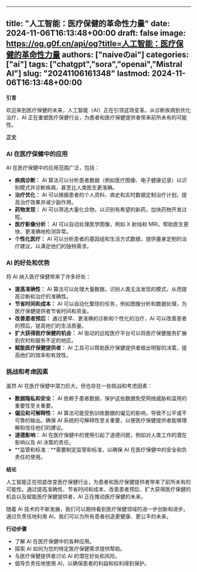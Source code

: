 
---
title: "人工智能：医疗保健的革命性力量"
date: 2024-11-06T16:13:48+00:00
draft: false
image: https://og.g0f.cn/api/og?title=人工智能：医疗保健的革命性力量
authors: ["naiveのai"]
categories: ["ai"]
tags: ["chatgpt","sora","openai","Mistral AI"]
slug: "20241106161348"
lastmod: 2024-11-06T16:13:48+00:00
---
**引言**

欢迎来到医疗保健的未来，人工智能（AI）正在引领这场变革。从诊断疾病到优化治疗，AI 正在重塑医疗保健行业，为患者和医疗保健提供者带来前所未有的可能性。

**正文**

### AI 在医疗保健中的应用

AI 在医疗保健中的应用范围广泛，包括：

- **疾病诊断：** AI 算法可以分析患者数据（例如医疗图像、电子健康记录）以识别模式并诊断疾病，甚至比人类医生更准确。
- **治疗优化：** AI 可以根据患者的个人资料、病史和实时数据定制治疗计划，提高治疗效果并减少副作用。
- **药物发现：** AI 可以筛选大量化合物，以识别有希望的新药，加快药物开发过程。
- **医疗影像分析：** AI 可以自动处理医学图像，例如 X 射线和 MRI，帮助医生更快、更准确地检测异常。
- **个性化医疗：** AI 可以分析患者的基因组和生活方式数据，提供量身定制的治疗建议，以满足他们的独特需求。

### AI 的好处和优势

将 AI 纳入医疗保健带来了许多好处：

- **提高准确性：** AI 算法可以处理大量数据，识别人类无法发现的模式，从而提高诊断和治疗的准确性。
- **节省时间和成本：** AI 可以自动化繁琐的任务，例如图像分析和数据处理，为医疗保健提供者节省时间和资金。
- **改善患者预后：** 通过更早、更准确的诊断和个性化的治疗，AI 可以改善患者的预后，提高他们的生活质量。
- **扩大获得医疗保健的机会：** AI 驱动的远程医疗平台可以将医疗保健服务扩展到农村和服务不足的地区。
- **赋能医疗保健提供者：** AI 工具可以帮助医疗保健提供者做出明智的决策，提高他们的效率和有效性。

### 挑战和考虑因素

虽然 AI 在医疗保健中潜力巨大，但也存在一些挑战和考虑因素：

- **数据隐私和安全：** AI 依赖于患者数据，保护这些数据免受网络威胁和滥用的重要性至关重要。
- **偏见和可解释性：** AI 算法可能受到训练数据的偏见的影响，导致不公平或不可靠的输出。确保 AI 系统的可解释性至关重要，以便医疗保健提供者能够理解和信任他们的建议。
- **道德影响：** AI 在医疗保健中的使用引起了道德问题，例如对人类工作的潜在影响以及 AI 决策的责任。
- **监管和标准：**需要制定监管和标准，以确保 AI 在医疗保健中的安全和负责任的使用。

**结论**

人工智能正在彻底改变医疗保健行业，为患者和医疗保健提供者带来了前所未有的可能性。通过提高准确性、节省时间和成本、改善患者预后、扩大获得医疗保健的机会以及赋能医疗保健提供者，AI 正在推动医疗保健的未来。

随着 AI 技术的不断发展，我们可以期待看到医疗保健领域的进一步创新和进步。通过负责任地利用 AI，我们可以为所有患者创造更健康、更公平的未来。

**行动步骤**

- 了解 AI 在医疗保健中的各种应用。
- 探索 AI 如何为您的特定医疗保健需求提供帮助。
- 与医疗保健提供者讨论 AI 的潜在好处和风险。
- 倡导负责任地使用 AI，以确保患者的利益和权利得到保护。
